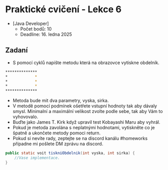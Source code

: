 # Praktické cvičení - Lekce 6
- [Java Developer]
    - Počet bodů: 10
    - Deadline: 16. ledna 2025

## Zadaní
- S pomocí cyklů napište metodu která na obrazovce vytiskne obdelník.
```bash
**************
*            *
*            *
*            *
**************
```

- Metoda bude mit dva parametry, vyska, sirka. 
- V metodě pomocí podmínek ošetřete vstupní hodnoty tak aby dávaly smysl. Minimalní a maximální velikost zvolte podle sebe, tak aby Vám to vyhovovalo. 
- Buďte jako James T. Kirk když upravil test Kobayashi Maru aby vyhrál.
- Pokud je metoda zavolána s neplatnými hodnotami, vytiskněte co je špatně a ukončete metody pomoci return.
- Pokud si nevíte rady, zeptejte se na discord kanálu #homeworks případne mi pošlete DM zprávu na discord.
```java
public static voit tiskniObdelnik(int vyska, int sirka) {
	//Vase implementace.
}
```
